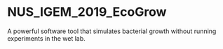 # NUS_IGEM_2019_EcoGrow
A powerful software tool that simulates bacterial growth without running experiments in the wet lab.

